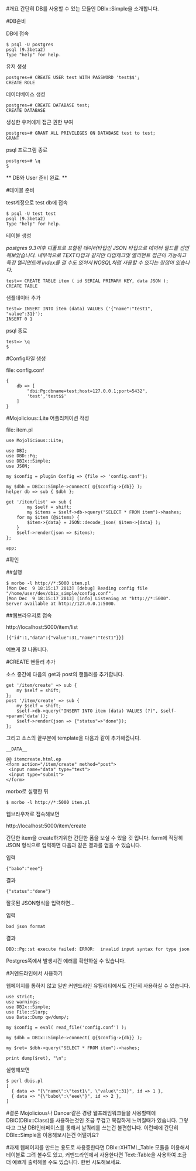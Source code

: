 #개요
간단히 DB를 사용할 수 있는 모듈인 DBIx::Simple을 소개합니다.

#DB준비

DB에 접속
```
$ psql -U postgres
psql (9.3beta2)
Type "help" for help.
```

유저 생성
```
postgres=# CREATE USER test WITH PASSWORD 'test$$';
CREATE ROLE
```

데이터베이스 생성
```
postgres=# CREATE DATABASE test;
CREATE DATABASE
```

생성한 유저에게 접근 권한 부여
```
postgres=# GRANT ALL PRIVILEGES ON DATABASE test to test;
GRANT
```

psql 프로그램 종료
```
postgres=# \q
$
```

** DB와 User 준비 완료. **



#테이블 준비

test계정으로 test db에 접속
```
$ psql -U test test
psql (9.3beta2)
Type "help" for help.
```

테이블 생성

*postgres 9.3이후 디폴트로 포함된 데이터타입인 JSON 타입으로 데이터 필드를 선언해보았습니다. 내부적으로 TEXT타입과 같지만 타입체크및 엘리먼트 접근이 가능하고 특정 엘리먼트에 index를 걸 수도 있어서 NOSQL처럼 사용할 수 있다는 장점이 있습니다.*
```
test=> CREATE TABLE item ( id SERIAL PRIMARY KEY, data JSON );
CREATE TABLE
```

샘플데이터 추가
```
test=> INSERT INTO item (data) VALUES ('{"name":"test1", "value":31}');
INSERT 0 1
```

psql 종료
```
test=> \q
$
```

#Config파일 생성

file: config.conf
```
{
    db => [
        "dbi:Pg:dbname=test;host=127.0.0.1;port=5432",
        'test','test$$'
    ]
}
```

#Mojolicious::Lite 어플리케이션 작성

file: item.pl
```
use Mojolicious::Lite;

use DBI;
use DBD::Pg;
use DBIx::Simple;
use JSON;

my $config = plugin Config => {file => 'config.conf'};

my $dbh = DBIx::Simple->connect( @{$config->{db}} );
helper db => sub { $dbh };

get '/item/list' => sub {
        my $self = shift;
        my $items = $self->db->query("SELECT * FROM item")->hashes;
    for my $item (@$items) {
        $item->{data} = JSON::decode_json( $item->{data} );
    }
    $self->render(json => $items);
};

app;
```

#확인

##실행

```
$ morbo -l http://*:5000 item.pl
[Mon Dec  9 18:15:17 2013] [debug] Reading config file "/home/user/dev/dbix_simple/config.conf".
[Mon Dec  9 18:15:17 2013] [info] Listening at "http://*:5000".
Server available at http://127.0.0.1:5000.
```

##웹브라우저로 접속

http://localhost:5000/item/list

```
[{"id":1,"data":{"value":31,"name":"test1"}}]
```

예쁘게 잘 나옵니다.

#CREATE 핸들러 추가

소스 중간에 다음의 get과 post의 핸들러를 추가합니다.

```
get '/item/create' => sub {
    my $self = shift;
};
post '/item/create' => sub {
    my $self = shift;
    $self->db->query("INSERT INTO item (data) VALUES (?)", $self->param('data'));
    $self->render(json => {"status"=>"done"});
};
```

그리고 소스의 끝부분에 template을 다음과 같이 추가해줍니다.

```
__DATA__

@@ itemcreate.html.ep
<form action="/item/create" method="post">
 <input name="data" type="text">
 <input type="submit">
</form>
```

morbo로 실행한 뒤

```
$ morbo -l http://*:5000 item.pl
```

웹브라우저로 접속해보면

http://localhost:5000/item/create

간단한 item을 create하기위한 간단한 폼을 보실 수 있을 것 입니다.
form에 적당히 JSON 형식으로 입력하면 다음과 같은 결과를 얻을 수 있습니다.

입력
```
{"babo":"eee"}
```

결과
```
{"status":"done"}
```

잘못된 JSON형식을 입력하면...

입력
```
bad json format
```

결과
```
DBD::Pg::st execute failed: ERROR:  invalid input syntax for type json
```

Postgres쪽에서 발생시킨 에러를 확인하실 수 있습니다.


#커멘드라인에서 사용하기

웹페이지를 통하지 않고 일반 커멘드라인 유틸리티에서도 간단히 사용하실 수 있습니다.

```
use strict;
use warnings;
use DBIx::Simple;
use File::Slurp;
use Data::Dump qw/dump/;

my $config = eval( read_file('config.conf') );

my $dbh = DBIx::Simple->connect( @{$config->{db}} );

my $ret= $dbh->query("SELECT * FROM item")->hashes;

print dump($ret), "\n";
```

실행해보면

```
$ perl dbis.pl
[
  { data => "{\"name\":\"test1\", \"value\":31}", id => 1 },
  { data => "{\"babo\":\"eee\"}", id => 2 },
]
```

#결론
Mojolicious나 Dancer같은 경량 웹프레임워크들을 사용할때에 DBIC(DBIx::Class)를 사용하는것인 조금 무겁고 복잡하게 느껴질때가 있습니다.
그렇다고 그냥 DBI인터페이스를 통해서 날쿼리를 쓰는건 불편합니다. 이런때에 간단히 DBIx::Simple을 이용해보시는건 어떨까요?

#과제
웹페이지를 만드는 용도로 사용중한다면 DBIx::XHTML_Table 모듈을 이용해서 테이블로 그려 볼수도 있고, 커멘드라인에서 사용한다면 Text::Table을 사용하여 조금 더 예쁘게 출력해볼 수도 있습니다. 한번 시도해보세요.

